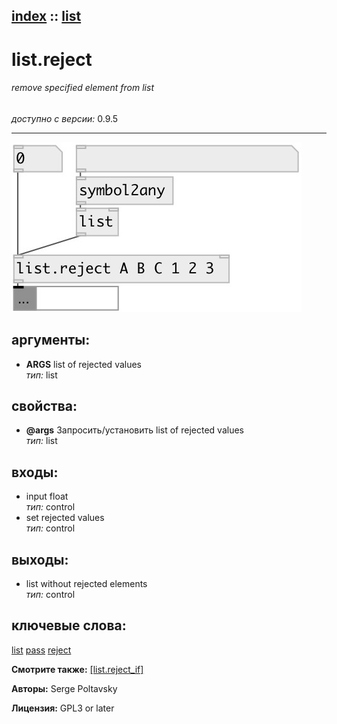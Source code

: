 [index](index.html) :: [list](category_list.html)
---

# list.reject

###### remove specified element from list

*доступно с версии:* 0.9.5

---




[![example](../examples/img/list.reject.jpg)](../examples/pd/list.reject.pd)



## аргументы:

* **ARGS**
list of rejected values<br>
_тип:_ list<br>





## свойства:

* **@args** 
Запросить/установить list of rejected values<br>
_тип:_ list<br>



## входы:

* input float<br>
_тип:_ control
* set rejected values<br>
_тип:_ control



## выходы:

* list without rejected elements<br>
_тип:_ control



## ключевые слова:

[list](keywords/list.html)
[pass](keywords/pass.html)
[reject](keywords/reject.html)



**Смотрите также:**
[\[list.reject_if\]](list.reject_if.html)




**Авторы:** Serge Poltavsky




**Лицензия:** GPL3 or later





